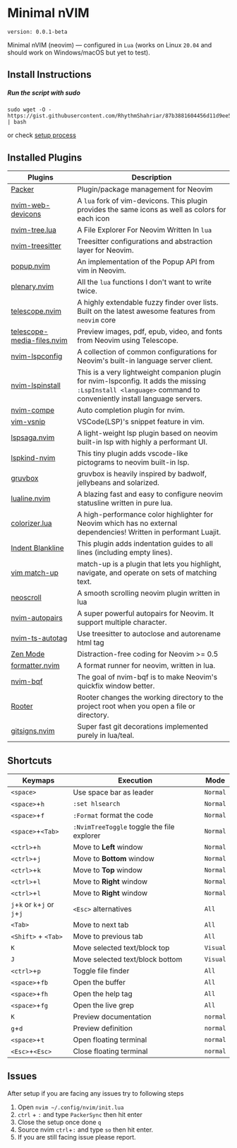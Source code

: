 # Minimal nVIM
`version: 0.0.1-beta`

Minimal nVIM (neovim) — configured in `Lua` (works on Linux `20.04` and should work on Windows/macOS but yet to test).

## Install Instructions

##### Run the script with **sudo**

```
sudo wget -O - https://gist.githubusercontent.com/RhythmShahriar/87b3881604456d11d9ee5447c627e17f/raw/40745ae745e9e12e93901583ba1ea37c6ecba0f8/install.sh | bash
```

or check [setup process](https://gist.github.com/RhythmShahriar/87b3881604456d11d9ee5447c627e17f)

## Installed Plugins

| Plugins                                                                                    | Description                                                                                                                                                     |
| ------------------------------------------------------------------------------------------ | --------------------------------------------------------------------------------------------------------------------------------------------------------------- |
| [Packer](https://github.com/wbthomason/packer.nvim)                                        | Plugin/package management for Neovim                                                                                                                            |
| [nvim-web-devicons](https://github.com/kyazdani42/nvim-web-devicons)                       | A `lua` fork of vim-devicons. This plugin provides the same icons as well as colors for each icon                                                               |
| [nvim-tree.lua](https://github.com/kyazdani42/nvim-tree.lua)                               | A File Explorer For Neovim Written In `lua`                                                                                                                     |
| [nvim-treesitter](https://github.com/nvim-treesitter/nvim-treesitter)                      | Treesitter configurations and abstraction layer for Neovim.                                                                                                     |
| [popup.nvim](https://github.com/nvim-lua/popup.nvim)                                       | An implementation of the Popup API from vim in Neovim.                                                                                                          |
| [plenary.nvim](https://github.com/nvim-lua/plenary.nvim)                                   | All the `lua` functions I don't want to write twice.                                                                                                            |
| [telescope.nvim](https://github.com/nvim-telescope/telescope.nvim)                         | A highly extendable fuzzy finder over lists. Built on the latest awesome features from `neovim` core                                                            |
| [telescope-media-files.nvim](https://github.com/nvim-telescope/telescope-media-files.nvim) | Preview images, pdf, epub, video, and fonts from Neovim using Telescope.                                                                                        |
| [nvim-lspconfig](https://github.com/neovim/nvim-lspconfig)                                 | A collection of common configurations for Neovim's built-in language server client.                                                                             |
| [nvim-lspinstall](https://github.com/kabouzeid/nvim-lspinstall)                            | This is a very lightweight companion plugin for nvim-lspconfig. It adds the missing ` :LspInstall <language>` command to conveniently install language servers. |
| [nvim-compe](https://github.com/hrsh7th/nvim-compe)                                        | Auto completion plugin for nvim.                                                                                                                                |
| [vim-vsnip](https://github.com/hrsh7th/vim-vsnip)                                          | VSCode(LSP)'s snippet feature in vim.                                                                                                                           |
| [lspsaga.nvim](https://github.com/glepnir/lspsaga.nvim)                                    | A light-weight lsp plugin based on neovim built-in lsp with highly a performant UI.                                                                             |
| [lspkind-nvim](https://github.com/onsails/lspkind-nvim)                                    | This tiny plugin adds vscode-like pictograms to neovim built-in lsp.                                                                                            |
| [gruvbox](https://github.com/gruvbox-community/gruvbox)                                    | gruvbox is heavily inspired by badwolf, jellybeans and solarized.                                                                                               |
| [lualine.nvim](https://github.com/hoob3rt/lualine.nvim)                                    | A blazing fast and easy to configure neovim statusline written in pure lua.                                                                                     |
| [colorizer.lua](https://github.com/norcalli/nvim-colorizer.lua)                            | A high-performance color highlighter for Neovim which has no external dependencies! Written in performant Luajit.                                               |
| [Indent Blankline](https://github.com/lukas-reineke/indent-blankline.nvim)                 | This plugin adds indentation guides to all lines (including empty lines).                                                                                       |
| [vim match-up](https://github.com/andymass/vim-matchup)                                    | match-up is a plugin that lets you highlight, navigate, and operate on sets of matching text.                                                                   |
| [neoscroll](https://github.com/karb94/neoscroll.nvim)                                      | A smooth scrolling neovim plugin written in lua                                                                                                                 |
| [nvim-autopairs](https://github.com/windwp/nvim-autopairs)                                 | A super powerful autopairs for Neovim. It support multiple character.                                                                                           |
| [nvim-ts-autotag](https://github.com/windwp/nvim-ts-autotag)                               | Use treesitter to autoclose and autorename html tag                                                                                                             |
| [Zen Mode](https://github.com/folke/zen-mode.nvim)                                         | Distraction-free coding for Neovim >= 0.5                                                                                                                       |
| [formatter.nvim](https://github.com/mhartington/formatter.nvim)                            | A format runner for neovim, written in lua.                                                                                                                     |
| [nvim-bqf](https://github.com/kevinhwang91/nvim-bqf)                                       | The goal of nvim-bqf is to make Neovim's quickfix window better.                                                                                                |
| [Rooter](https://github.com/airblade/vim-rooter)                                           | Rooter changes the working directory to the project root when you open a file or directory.                                                                     |
| [gitsigns.nvim](https://github.com/lewis6991/gitsigns.nvim)                                | Super fast git decorations implemented purely in lua/teal.                                                                                                      |

## Shortcuts

| Keymaps                       | Execution                                  | Mode     |
| ----------------------------- | ------------------------------------------ | -------- |
| `<space>`                     | Use space bar as leader                    | `Normal` |
| `<space>`+`h`                 | `:set hlsearch`                            | `Normal` |
| `<space>`+`f`                 | `:Format` format the code                  | `Normal` |
| `<space>`+`<Tab>`             | `:NvimTreeToggle` toggle the file explorer | `Normal` |
| `<ctrl>`+`h`                  | Move to **Left** window                    | `Normal` |
| `<ctrl>`+`j`                  | Move to **Bottom** window                  | `Normal` |
| `<ctrl>`+`k`                  | Move to **Top** window                     | `Normal` |
| `<ctrl>`+`l`                  | Move to **Right** window                   | `Normal` |
| `<ctrl>`+`l`                  | Move to **Right** window                   | `Normal` |
| `j`+`k` or `k`+`j` or `j`+`j` | `<Esc>` alternatives                       | `All`    |
| `<Tab>`                       | Move to next tab                           | `All`    |
| `<Shift>` + `<Tab>`           | Move to previous tab                       | `All`    |
| `K`                           | Move selected text/block top               | `Visual` |
| `J`                           | Move selected text/block bottom            | `Visual` |
| `<ctrl>`+`p`                  | Toggle file finder                         | `All`    |
| `<space>`+`fb`                | Open the buffer                            | `All`    |
| `<space>`+`fh`                | Open the help tag                          | `All`    |
| `<space>`+`fg`                | Open the live grep                         | `All`    |
| `K`                           | Preview documentation                      | `normal` |
| `g`+`d`                       | Preview definition                         | `normal` |
| `<space>`+`t`                 | Open floating terminal                     | `normal` |
| `<Esc>`+`<Esc>`               | Close floating terminal                    | `normal` |

## Issues

After setup if you are facing any issues try to following steps

1. Open `nvim ~/.config/nvim/init.lua`
2. `ctrl` + `:` and type `PackerSync` then hit enter
3. Close the setup once done `q`
4. Source nvim `ctrl`+`:` and type `so` then hit enter.
5. If you are still facing issue please report.
